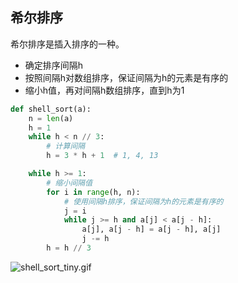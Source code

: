 ## 希尔排序
希尔排序是插入排序的一种。

+ 确定排序间隔h
+ 按照间隔h对数组排序，保证间隔为h的元素是有序的
+ 缩小h值，再对间隔h数组排序，直到h为1

```python
def shell_sort(a):
    n = len(a)
    h = 1
    while h < n // 3:
        # 计算间隔
        h = 3 * h + 1  # 1, 4, 13

    while h >= 1:
        # 缩小间隔值
        for i in range(h, n):
            # 使用间隔h排序，保证间隔为h的元素是有序的
            j = i
            while j >= h and a[j] < a[j - h]:
                a[j], a[j - h] = a[j - h], a[j]
                j -= h
        h = h // 3
```

![shell_sort_tiny.gif](https://raw.githubusercontent.com/gonewbee/Algorithms/master/files/shell_sort_tiny.gif)
